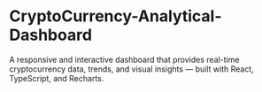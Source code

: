 # CryptoCurrency-Analytical-Dashboard
A responsive and interactive dashboard that provides real-time cryptocurrency data, trends, and visual insights — built with React, TypeScript, and Recharts.
